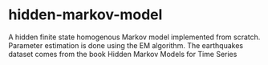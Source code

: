 # hidden-markov-model
A hidden finite state homogenous Markov model implemented from scratch. Parameter estimation is done using the EM algorithm. The earthquakes dataset comes from the book Hidden Markov Models for Time Series
